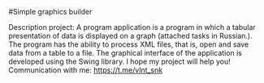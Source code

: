 #Simple graphics builder

Description project: A program application is a program in which a tabular presentation of data is displayed on a graph (attached tasks in Russian.). The program has the ability to process XML files, that is, open and save data from a table to a file. The graphical interface of the application is developed using the Swing library.
I hope my project will help you! Communication with me: https://t.me/vlnt_snk